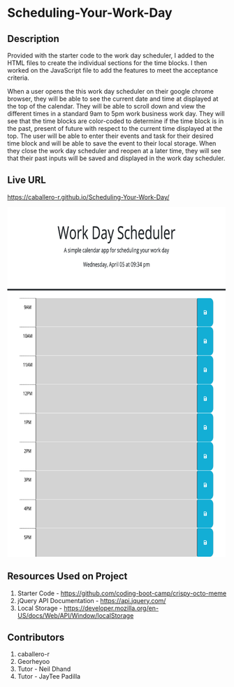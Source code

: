 # Scheduling-Your-Work-Day

## Description
Provided with the starter code to the work day scheduler, I added to the HTML files to create the individual sections for the time blocks. I then worked on the JavaScript file to add the features to meet the acceptance criteria. 

When a user opens the this work day scheduler on their google chrome browser, they will be able to see the current date and time at displayed at the top of the calendar. They will be able to scroll down and view the different times in a standard 9am to 5pm work business work day. They will see that the time blocks are color-coded to determine if the time block is in the past, present of future with respect to the current time displayed at the top. The user will be able to enter their events and task for their desired time block and will be able to save the event to their local storage. When they close the work day scheduler and reopen at a later time, they will see that their past inputs will be saved and displayed in the work day scheduler.


## Live URL
https://caballero-r.github.io/Scheduling-Your-Work-Day/

<img src="assets/work-day-preview.html.png" width=500 height=800 alt="Preview of the Work Day Scheduler">

## Resources Used on Project
1. Starter Code - https://github.com/coding-boot-camp/crispy-octo-meme
2. jQuery API Documentation - https://api.jquery.com/
4. Local Storage - https://developer.mozilla.org/en-US/docs/Web/API/Window/localStorage


## Contributors
1. caballero-r
2. Georheyoo
3. Tutor - Neil Dhand
4. Tutor - JayTee Padilla
